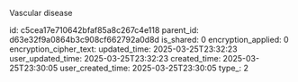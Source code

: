 Vascular disease



id: c5cea17e710642bfaf85a8c267c4e118
parent_id: d63e32f9a0864b3c908cf662792a0d8d
is_shared: 0
encryption_applied: 0
encryption_cipher_text: 
updated_time: 2025-03-25T23:32:23
user_updated_time: 2025-03-25T23:32:23
created_time: 2025-03-25T23:30:05
user_created_time: 2025-03-25T23:30:05
type_: 2